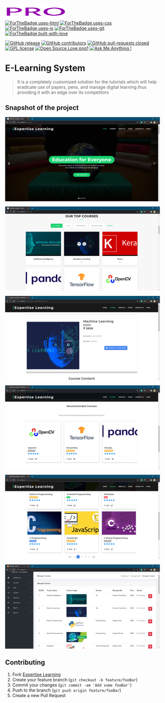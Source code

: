 <img src="https://raw.githubusercontent.com/acervenky/animated-github-badges/master/assets/pro.gif" width="200px" height="50px"> <br>
[![ForTheBadge uses-html](http://ForTheBadge.com/images/badges/uses-html.svg)](http://ForTheBadge.com)
[![ForTheBadge uses-css](http://ForTheBadge.com/images/badges/uses-css.svg)](http://ForTheBadge.com)
[![ForTheBadge uses-js](http://ForTheBadge.com/images/badges/uses-js.svg)](http://ForTheBadge.com)
[![ForTheBadge uses-git](http://ForTheBadge.com/images/badges/uses-git.svg)](https://GitHub.com/)
[![ForTheBadge built-with-love](http://ForTheBadge.com/images/badges/built-with-love.svg)](https://GitHub.com/Naereen/)

[![GitHub release](https://img.shields.io/github/release/Naereen/StrapDown.js.svg)](https://github.com/tauseefansari/E-Learning-System/releases/)
[![GitHub contributors](https://img.shields.io/github/contributors/Naereen/StrapDown.js.svg)](https://github.com/tauseefansari/E-Learning-System/graphs/contributors/)
[![GitHub pull-requests closed](https://img.shields.io/github/issues-pr-closed/Naereen/StrapDown.js.svg)](https://github.com/tauseefansari/E-Learning-System/pulls/)
[![GPL license](https://img.shields.io/badge/License-GPL-blue.svg)](https://github.com/tauseefansari/E-Learning-System/blob/master/LICENSE)
[![Open Source Love png1](https://badges.frapsoft.com/os/v1/open-source.png?v=103)](https://github.com/ellerbrock/open-source-badges/)
[![Ask Me Anything !](https://img.shields.io/badge/Ask%20me-anything-1abc9c.svg)](https://GitHub.com/tauseefansari/)

# E-Learning System
> It is a completely customized solution for the tutorials which will help eradicate use of papers, pens, and manage digital learning thus providing it with an edge over its competitors

## Snapshot of the project

![](output/ss1.PNG)

![](output/ss2.PNG)

![](output/ss3.PNG)

![](output/ss4.PNG)

![](output/ss5.PNG)

![](output/ss6.PNG)

## Contributing

1. Fork [Expertise Learning](https://github.com/tauseefansari/Expertise-Learning-Certification-Website)
2. Create your feature branch (`git checkout -b feature/fooBar`)
3. Commit your changes (`git commit -am 'Add some fooBar'`)
4. Push to the branch (`git push origin feature/fooBar`)
5. Create a new Pull Request
